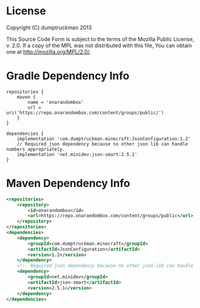 License
=======
Copyright (C) dumptruckman 2013

This Source Code Form is subject to the terms of the Mozilla Public
License, v. 2.0. If a copy of the MPL was not distributed with this
file, You can obtain one at http://mozilla.org/MPL/2.0/.

Gradle Dependency Info
=====================
```
repositories {
    maven {
        name = 'onarandombox'
        url = uri('https://repo.onarandombox.com/content/groups/public/')
    }
}

dependencies {
    implementation 'com.dumptruckman.minecraft:JsonConfiguration:1.2'
    // Required json dependency because no other json lib can handle numbers appropriately.
    implementation 'net.minidev:json-smart:2.5.1'
}
```

Maven Dependency Info
=====================
```xml
<repositories>
    <repository>
        <id>onarandombox</id>
        <url>https://repo.onarandombox.com/content/groups/public</url>
    </repository>
</repositories>
<dependencies>
    <dependency>
        <groupId>com.dumptruckman.minecraft</groupId>
        <artifactId>JsonConfiguration</artifactId>
        <version>1.2</version>
    </dependency>
    <!-- Required json dependency because no other json lib can handle numbers appropriately. -->
    <dependency>
        <groupId>net.minidev</groupId>
        <artifactId>json-smart</artifactId>
        <version>2.5.1</version>
    </dependency>
</dependencies>
```
